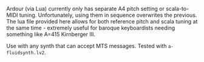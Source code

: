 Ardour (via Lua) currently only has separate A4 pitch setting or scala-to-MIDI tuning. Unfortunately, using them in sequence overwrites the previous. The lua file provided here allows for both reference pitch and scala tuning at the same time - extremely useful for baroque keyboardists needing something like A=415 Kirnberger III.

Use with any synth that can accept MTS messages. Tested with `a-fluidsynth.lv2`.
